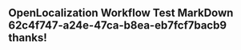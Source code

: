 <properties
ms.topic="hero-topic1"
ms.test1="hero-topic"
ms.test2="test"/>

## OpenLocalization Workflow Test MarkDown 62c4f747-a24e-47ca-b8ea-eb7fcf7bacb9 thanks!
